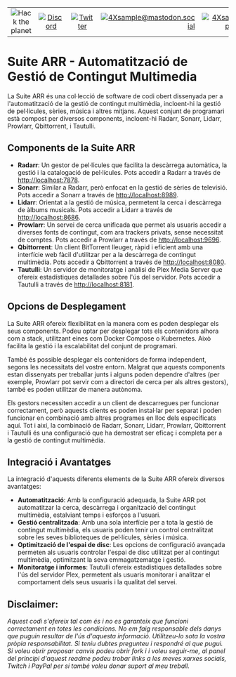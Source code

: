 |               |               |               |               |               |               |
|:-------------:|:-------------:|:-------------:|-------------:|-------------:|-------------:|
| ![Hack the planet](https://img.shields.io/badge/Hack-The%20Planet-orange) | [![Discord](https://img.shields.io/discord/667340023829626920?logo=discord)](https://discord.gg/ahVq54p) | [![Twitter](https://img.shields.io/twitter/follow/4xsample?style=social&logo=twitter)](https://twitter.com/4xsample/follow?screen_name=shields_io) | [![4Xsample@mastodon.social](https://img.shields.io/badge/Mastodon-@4Xsample-blueviolet?style=for-the-badge&logo=mastodon)](https://mastodon.social/@4Xsample) | [![4Xsample](https://img.shields.io/badge/Twitch-4Xsample-6441A4?style=for-the-badge&logo=twitch)](https://twitch.tv/4Xsample) | [![PayPal](https://img.shields.io/badge/PayPal-00457C?style=for-the-badge&logo=paypal&logoColor=white)](https://www.paypal.com/donate/?hosted_button_id=EFVMSRHVBNJP4) |

# Suite ARR - Automatització de Gestió de Contingut Multimedia

La Suite ARR és una col·lecció de software de codi obert dissenyada per a l'automatització de la gestió de contingut multimèdia, incloent-hi la gestió de pel·lícules, sèries, música i altres mitjans. Aquest conjunt de programari està compost per diversos components, incloent-hi Radarr, Sonarr, Lidarr, Prowlarr, Qbittorrent, i Tautulli.

## Components de la Suite ARR

- **Radarr**: Un gestor de pel·lícules que facilita la descàrrega automàtica, la gestió i la catalogació de pel·lícules. Pots accedir a Radarr a través de [http://localhost:7878](http://localhost:7878).
- **Sonarr**: Similar a Radarr, però enfocat en la gestió de sèries de televisió. Pots accedir a Sonarr a través de [http://localhost:8989](http://localhost:8989).
- **Lidarr**: Orientat a la gestió de música, permetent la cerca i descàrrega de àlbums musicals. Pots accedir a Lidarr a través de [http://localhost:8686](http://localhost:8686).
- **Prowlarr**: Un servei de cerca unificada que permet als usuaris accedir a diverses fonts de contingut, com ara trackers privats, sense necessitat de comptes. Pots accedir a Prowlarr a través de [http://localhost:9696](http://localhost:9696).
- **Qbittorrent**: Un client BitTorrent lleuger, ràpid i eficient amb una interfície web fàcil d'utilitzar per a la descàrrega de contingut multimèdia. Pots accedir a Qbittorrent a través de [http://localhost:8080](http://localhost:8080).
- **Tautulli**: Un servidor de monitoratge i anàlisi de Plex Media Server que ofereix estadístiques detallades sobre l'ús del servidor. Pots accedir a Tautulli a través de [http://localhost:8181](http://localhost:8181).

## Opcions de Desplegament

La Suite ARR ofereix flexibilitat en la manera com es poden desplegar els seus components. Podeu optar per desplegar tots els contenidors alhora com a stack, utilitzant eines com Docker Compose o Kubernetes. Això facilita la gestió i la escalabilitat del conjunt de programari.

També és possible desplegar els contenidors de forma independent, segons les necessitats del vostre entorn. Malgrat que aquests components estan dissenyats per treballar junts i alguns poden dependre d'altres (per exemple, Prowlarr pot servir com a directori de cerca per als altres gestors), també es poden utilitzar de manera autònoma.

Els gestors necessiten accedir a un client de descarregues per funcionar correctament, però aquests clients es poden instal·lar per separat i poden funcionar en combinació amb altres programes en lloc dels especificats aquí. Tot i així, la combinació de Radarr, Sonarr, Lidarr, Prowlarr, Qbittorrent i Tautulli és una configuració que ha demostrat ser eficaç i completa per a la gestió de contingut multimèdia.

## Integració i Avantatges

La integració d'aquests diferents elements de la Suite ARR ofereix diversos avantatges:

- **Automatització**: Amb la configuració adequada, la Suite ARR pot automatitzar la cerca, descàrrega i organització del contingut multimèdia, estalviant temps i esforços a l'usuari.
- **Gestió centralitzada**: Amb una sola interfície per a tota la gestió de contingut multimèdia, els usuaris poden tenir un control centralitzat sobre les seves biblioteques de pel·lícules, sèries i música.
- **Optimització de l'espai de disc**: Les opcions de configuració avançada permeten als usuaris controlar l'espai de disc utilitzat per al contingut multimèdia, optimitzant la seva emmagatzematge i gestió.
- **Monitoratge i informes**: Tautulli ofereix estadístiques detallades sobre l'ús del servidor Plex, permetent als usuaris monitorar i analitzar el comportament dels seus usuaris i la qualitat del servei.

## Disclaimer: 
*Aquest codi s'ofereix tal com és i no es garanteix que funcioni correctament en totes les condicions. No em faig responsable dels danys que puguin resultar de l'ús d'aquesta informació. Utilitzeu-lo sota la vostra pròpia responsabilitat. Si teniu dubtes pregunteu i respondré al que pugui. Si voleu obrir proposar canvis podeu obrir fork i i voleu seguir-me, al panel del principi d'aquest readme podeu trobar links a les meves xarxes socials, Twitch i PayPal per si també voleu donar suport al meu treball.*